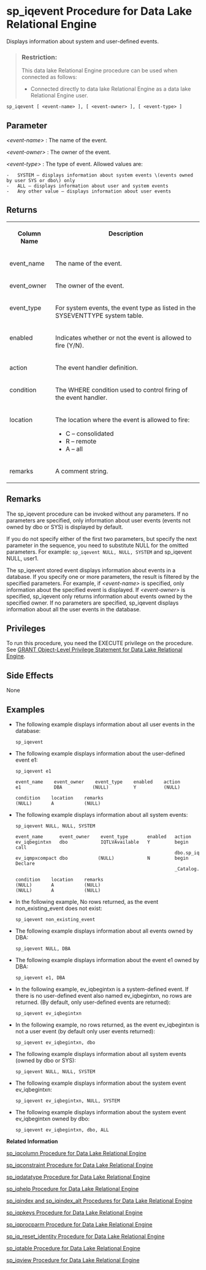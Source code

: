 <!-- loioa5a872a584f21015ba4c951765fe55ca -->

# sp\_iqevent Procedure for Data Lake Relational Engine

Displays information about system and user-defined events.



> ### Restriction:  
> This data lake Relational Engine procedure can be used when connected as follows:
> 
> -   Connected directly to data lake Relational Engine as a data lake Relational Engine user.



```
sp_iqevent [ <event-name> ], [ <event-owner> ], [ <event-type> ]
```



<a name="loioa5a872a584f21015ba4c951765fe55ca__iq_refbb_1564"/>

## Parameter

 *<event-name\>*
 :   The name of the event.

  *<event-owner\>*
 :   The owner of the event.

  *<event-type\>*
 :   The type of event. Allowed values are:

    -   SYSTEM – displays information about system events \(events owned by user SYS or dbo\) only
    -   ALL – displays information about user and system events
    -   Any other value – displays information about user events

 

<a name="loioa5a872a584f21015ba4c951765fe55ca__section_ztj_rlz_mbb"/>

## Returns


<table>
<tr>
<th valign="top">

Column Name



</th>
<th valign="top">

Description



</th>
</tr>
<tr>
<td valign="top">

event\_name



</td>
<td valign="top">

The name of the event.



</td>
</tr>
<tr>
<td valign="top">

event\_owner



</td>
<td valign="top">

The owner of the event.



</td>
</tr>
<tr>
<td valign="top">

event\_type



</td>
<td valign="top">

For system events, the event type as listed in the SYSEVENTTYPE system table.



</td>
</tr>
<tr>
<td valign="top">

enabled



</td>
<td valign="top">

Indicates whether or not the event is allowed to fire \(Y/N\).



</td>
</tr>
<tr>
<td valign="top">

action



</td>
<td valign="top">

The event handler definition.



</td>
</tr>
<tr>
<td valign="top">

condition



</td>
<td valign="top">

The WHERE condition used to control firing of the event handler.



</td>
</tr>
<tr>
<td valign="top">

location



</td>
<td valign="top">

The location where the event is allowed to fire:

-   C – consolidated
-   R – remote
-   A – all



</td>
</tr>
<tr>
<td valign="top">

remarks



</td>
<td valign="top">

A comment string.



</td>
</tr>
</table>



<a name="loioa5a872a584f21015ba4c951765fe55ca__section_pr3_qlz_mbb"/>

## Remarks

The sp\_iqevent procedure can be invoked without any parameters. If no parameters are specified, only information about user events \(events not owned by dbo or SYS\) is displayed by default.

If you do not specify either of the first two parameters, but specify the next parameter in the sequence, you need to substitute NULL for the omitted parameters. For example: `sp_iqevent NULL, NULL, SYSTEM` and sp\_iqevent NULL, user1.

The sp\_iqevent stored event displays information about events in a database. If you specify one or more parameters, the result is filtered by the specified parameters. For example, if *<event-name\>* is specified, only information about the specified event is displayed. If *<event-owner\>* is specified, sp\_iqevent only returns information about events owned by the specified owner. If no parameters are specified, sp\_iqevent displays information about all the user events in the database.



<a name="loioa5a872a584f21015ba4c951765fe55ca__iq_refbb_1563"/>

## Privileges

To run this procedure, you need the EXECUTE privilege on the procedure. See [GRANT Object-Level Privilege Statement for Data Lake Relational Engine](../080-sql-statements/grant-object-level-privilege-statement-for-data-lake-relational-engine-a3e154f.md).



## Side Effects

None



<a name="loioa5a872a584f21015ba4c951765fe55ca__iq_refbb_1569"/>

## Examples

-   The following example displays information about all user events in the database:

    ```
    sp_iqevent
    ```

-   The following example displays information about the user-defined event e1:

    ```
    sp_iqevent e1
    
    event_name    event_owner    event_type    enabled    action
    e1            DBA           (NULL)         Y          (NULL)
    
    condition    location    remarks
    (NULL)       A           (NULL)
    ```

-   The following example displays information about all system events:

    ```
    sp_iqevent NULL, NULL, SYSTEM
    
    event_name      event_owner    event_type       enabled   action
    ev_iqbegintxn   dbo            IQTLVAvailable   Y         begin call
                                                              dbo.sp_iqlog...
    ev_iqmpxcompact dbo           (NULL)            N         begin Declare
                                                              _Catalog...
    
    condition    location    remarks
    (NULL)       A           (NULL)
    (NULL)       A           (NULL)
    ```

-   In the following example, No rows returned, as the event non\_existing\_event does not exist:

    ```
    sp_iqevent non_existing_event
    ```

-   The following example displays information about all events owned by DBA:

    ```
    sp_iqevent NULL, DBA
    ```

-   The following example displays information about the event e1 owned by DBA:

    ```
    sp_iqevent e1, DBA
    ```

-   In the following example, ev\_iqbegintxn is a system-defined event. If there is no user-defined event also named ev\_iqbegintxn, no rows are returned. \(By default, only user-defined events are returned\):

    ```
    sp_iqevent ev_iqbegintxn
    ```

-   In the following example, no rows returned, as the event ev\_iqbegintxn is not a user event \(by default only user events returned\):

    ```
    sp_iqevent ev_iqbegintxn, dbo
    ```

-   The following example displays information about all system events \(owned by dbo or SYS\):

    ```
    sp_iqevent NULL, NULL, SYSTEM
    ```

-   The following example displays information about the system event ev\_iqbegintxn:

    ```
    sp_iqevent ev_iqbegintxn, NULL, SYSTEM
    ```

-   The following example displays information about the system event ev\_iqbegintxn owned by dbo:

    ```
    sp_iqevent ev_iqbegintxn, dbo, ALL
    ```


**Related Information**  


[sp\_iqcolumn Procedure for Data Lake Relational Engine](sp-iqcolumn-procedure-for-data-lake-relational-engine-a59eafa.md "Displays information about columns in a database.")

[sp\_iqconstraint Procedure for Data Lake Relational Engine](sp-iqconstraint-procedure-for-data-lake-relational-engine-a5a0395.md "Lists referential integrity constraints defined using CREATE TABLE or ALTER TABLE for the specified table or column.")

[sp\_iqdatatype Procedure for Data Lake Relational Engine](sp-iqdatatype-procedure-for-data-lake-relational-engine-a5a247c.md "Displays information about system data types and user-defined data types.")

[sp\_iqhelp Procedure for Data Lake Relational Engine](sp-iqhelp-procedure-for-data-lake-relational-engine-a5a978b.md "Displays information about system and user-defined objects and data types.")

[sp\_iqindex and sp\_iqindex\_alt Procedures for Data Lake Relational Engine](sp-iqindex-and-sp-iqindex-alt-procedures-for-data-lake-relational-engine-a5aa7ea.md "Lists information about indexes.")

[sp\_iqpkeys Procedure for Data Lake Relational Engine](sp-iqpkeys-procedure-for-data-lake-relational-engine-a5b1c11.md "Displays information about primary keys and primary key constraints by table, column, table owner, or for all data lake Relational Engine tables in the database.")

[sp\_iqprocparm Procedure for Data Lake Relational Engine](sp-iqprocparm-procedure-for-data-lake-relational-engine-a5b2c2d.md "Displays information about stored procedure parameters, including result set variables and SQLSTATE/SQLCODE error values.")

[sp\_iq\_reset\_identity Procedure for Data Lake Relational Engine](sp-iq-reset-identity-procedure-for-data-lake-relational-engine-a5b4402.md "Sets the seed of the Identity/Autoincrement column associated with the specified table to the specified value.")

[sp\_iqtable Procedure for Data Lake Relational Engine](sp-iqtable-procedure-for-data-lake-relational-engine-a5b959d.md "Displays information about tables in the database.")

[sp\_iqview Procedure for Data Lake Relational Engine](sp-iqview-procedure-for-data-lake-relational-engine-a5bdee7.md "Displays information about views in a database.")

